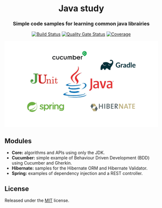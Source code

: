 <div align="center">

<h1>Java study</h1>

<h3>Simple code samples for learning common java librairies</h3>

<p>

  [![Build Status](https://travis-ci.org/jsulpis/java-study.svg?branch=master)](https://travis-ci.org/jsulpis/java-study)
  [![Quality Gate Status](https://sonarcloud.io/api/project_badges/measure?project=jsulpis_java-study&metric=alert_status)](https://sonarcloud.io/dashboard?id=jsulpis_java-study)
  [![Coverage](https://sonarcloud.io/api/project_badges/measure?project=jsulpis_java-study&metric=coverage)](https://sonarcloud.io/dashboard?id=jsulpis_java-study)
</p>

<p>
  <img class="repo-preview" src="https://raw.githubusercontent.com/jsulpis/java-study/master/preview.png" alt="Screenshot image"/></a>
</p>

</div>

## Modules

- __Core:__ algorithms and APIs using only the JDK.
- __Cucumber:__ simple example of Behaviour Driven Development (BDD) using Cucumber and Gherkin.
- __Hibernate:__ samples for the Hibernate ORM and Hibernate Validator.
- __Spring:__ examples of dependency injection and a REST controller.

## License

Released under the [MIT](https://github.com/jsulpis/java-study/blob/master/LICENSE) license.

